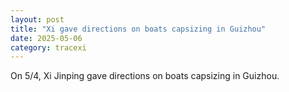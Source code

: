 ```yaml
---
layout: post
title: "Xi gave directions on boats capsizing in Guizhou"
date: 2025-05-06
category: tracexi
---
```


On 5/4, Xi Jinping gave directions on boats capsizing in Guizhou.